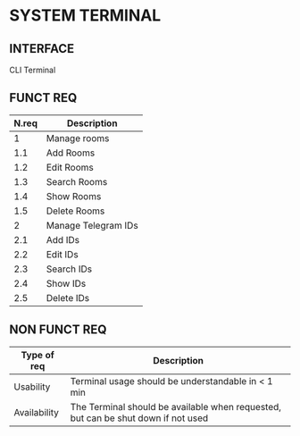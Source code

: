 # SYSTEM TERMINAL

## INTERFACE

CLI Terminal

## FUNCT REQ

| N.req | Description |
| ----- | ----------- |
| 1 | Manage rooms |
| 1.1 | Add Rooms |
| 1.2 | Edit Rooms |
| 1.3 | Search Rooms |
| 1.4 | Show Rooms |
| 1.5 | Delete Rooms |
| 2 | Manage Telegram IDs |
| 2.1 | Add IDs |
| 2.2 | Edit IDs |
| 2.3 | Search IDs |
| 2.4 | Show IDs |
| 2.5 | Delete IDs |

## NON FUNCT REQ

| Type of req | Description |
| ----------- | ----------- |
| Usability | Terminal usage should be understandable in < 1 min |
| Availability | The Terminal should be available when requested, but can be shut down if not used |